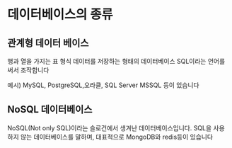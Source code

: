 # 데이터베이스의 종류

## 관계형 데이터 베이스

행과 열을 가지는 표 형식 데이터를 저장하는 형태의 데이터베이스
SQL이라는 언어를 써서 조작합니다

예시) MySQL, PostgreSQL,오라클, SQL Server MSSQL 등이 있습니다

## NoSQL 데이터베이스

NoSQL(Not only SQL)이라는 슬로건에서 생겨난 데이터베이스입니다. SQL을 사용하지 않는 데이터베이스를 말하며, 대표적으로 MongoDB와 redis등이 있습니다

